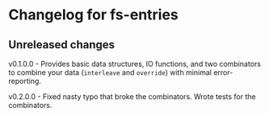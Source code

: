 # Changelog for fs-entries

## Unreleased changes

v0.1.0.0 - Provides basic data structures, IO functions, and two
combinators to combine your data (`interleave` and `override`) with
minimal error-reporting.

v0.2.0.0 - Fixed nasty typo that broke the combinators.  Wrote tests
for the combinators.
